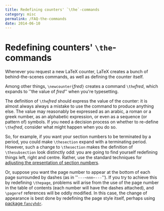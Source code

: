 ```yaml
---
title: Redefining counters' `\the`-commands
category: misc
permalink: /FAQ-the-commands
date: 2014-06-10
---
```


# Redefining counters' `\the`-commands

Whenever you request a new LaTeX counter, LaTeX creates a bunch
of behind-the-scenes commands, as well as defining the counter
itself.

Among other things, `\newcounter{`_fred_`}` creates a command
`\the`_fred_, which expands to
''the value of _fred_'' when you're typesetting.

The definition of `\the`_fred_ should express the
value of the counter: it is almost always always a mistake to use the
command to produce anything else.  The value may reasonably be
expressed as an arabic, a roman or a greek number, as an alphabetic
expression, or even as a sequence (or pattern of) symbols.  If you
need a decision process on whether to re-define
`\the`_fred_, consider what might happen when you do
so.

So, for example, if you want your section numbers to be terminated by
a period, you could make `\thesection` expand with a terminating
period.  However, such a change to `\thesection` makes the
definition of `\thesubsection` look distinctly odd: you are going to
find yourself redefining things left, right and centre.  Rather, use
the standard techniques for 
[adjusting the presentation of section numbers](FAQ-seccntfmt). 

Or, suppose you want the page number to appear at the bottom of each
page surrounded by dashes (as in ''`---~nnn~---`'').
If you try to achieve this by redefining `\thepage`, problems will
arise from the use of the page number in the table of contents (each
number will have the dashes attached), and `\pageref` references
will be oddly modified.  In this case, the change of appearance is
best done by redefining the page style itself, perhaps using
[package `fancyhdr`](FAQ-fancyhdr).

